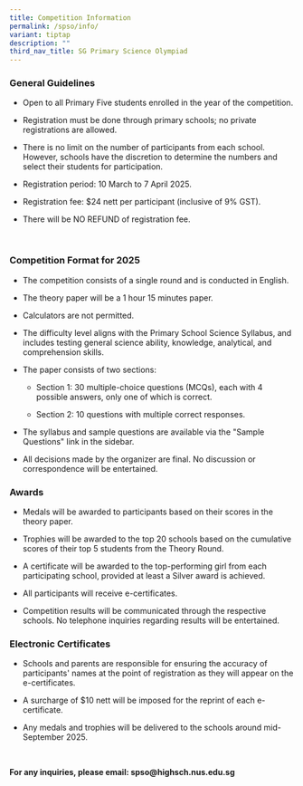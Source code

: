 ```yaml
---
title: Competition Information
permalink: /spso/info/
variant: tiptap
description: ""
third_nav_title: SG Primary Science Olympiad
---
```

<h3><strong>General Guidelines</strong></h3>
<ul data-tight="true" class="tight">
<li>
<p>Open to all Primary Five students enrolled in the year of the competition.</p>
</li>
<li>
<p>Registration must be done through primary schools; no private registrations
are allowed.</p>
</li>
<li>
<p>There is no limit on the number of participants from each school.&nbsp;
However, schools have the discretion to determine the numbers and select
their students for participation.</p>
</li>
<li>
<p>Registration period: 10 March to 7 April 2025.</p>
</li>
<li>
<p>Registration fee: $24 nett per participant (inclusive of 9% GST).</p>
</li>
<li>
<p>There will be NO REFUND of registration fee.</p>
</li>
</ul>
<p>&nbsp;</p>
<h3><strong>Competition Format for 2025</strong></h3>
<ul data-tight="true" class="tight">
<li>
<p>The competition consists of a single round and is conducted in English.</p>
</li>
<li>
<p>The theory paper will be a 1 hour 15 minutes paper.</p>
</li>
<li>
<p>Calculators are not permitted.</p>
</li>
<li>
<p>The difficulty level aligns with the Primary School Science Syllabus,
and includes testing general science ability, knowledge, analytical, and
comprehension skills.</p>
</li>
<li>
<p>The paper consists of two sections:</p>
<ul data-tight="true" class="tight">
<li>
<p>Section 1: 30 multiple-choice questions (MCQs), each with 4 possible answers,
only one of which is correct.</p>
</li>
<li>
<p>Section 2: 10 questions with multiple correct responses.</p>
</li>
</ul>
</li>
<li>
<p>The syllabus and sample questions are available via the "Sample Questions"
link in the sidebar.</p>
</li>
<li>
<p>All decisions made by the organizer are final. No discussion or correspondence
will be entertained.</p>
</li>
</ul>
<p></p>
<h3><strong>Awards</strong></h3>
<ul data-tight="true" class="tight">
<li>
<p>Medals will be awarded to participants based on their scores in the theory
paper.</p>
</li>
<li>
<p>Trophies will be awarded to the top 20 schools based on the cumulative
scores of their top 5 students from the Theory Round.</p>
</li>
<li>
<p>A certificate will be awarded to the top-performing girl from each participating
school, provided at least a Silver award is achieved.</p>
</li>
<li>
<p>All participants will receive e-certificates.</p>
</li>
<li>
<p>Competition results will be communicated through the respective schools.
No telephone inquiries regarding results will be entertained.</p>
</li>
</ul>
<p></p>
<h3><strong>Electronic Certificates</strong></h3>
<ul data-tight="true" class="tight">
<li>
<p>Schools and parents are responsible for ensuring the accuracy of participants'
names at the point of registration as they will appear on the e-certificates.</p>
</li>
<li>
<p>A surcharge of $10 nett will be imposed for the reprint of each e-certificate.</p>
</li>
<li>
<p>Any medals and trophies will be delivered to the schools around mid-September
2025.</p>
</li>
</ul>
<p>&nbsp;</p>
<p><strong>For any inquiries, please email: <a rel="noopener noreferrer nofollow" target="_blank">spso@highsch.nus.edu.sg</a></strong>
</p>
<p></p>